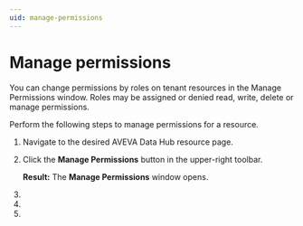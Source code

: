 ```yaml
---
uid: manage-permissions
---
```


# Manage permissions

You can change permissions by roles on tenant resources in the Manage Permissions window. Roles may be assigned or denied read, write, delete or manage permissions.

Perform the following steps to manage permissions for a resource.

1. Navigate to the desired AVEVA Data Hub resource page.

2. Click the **Manage Permissions** button in the upper-right toolbar.

   **Result:** The **Manage Permissions** window opens.

3.  

4.

5.

  